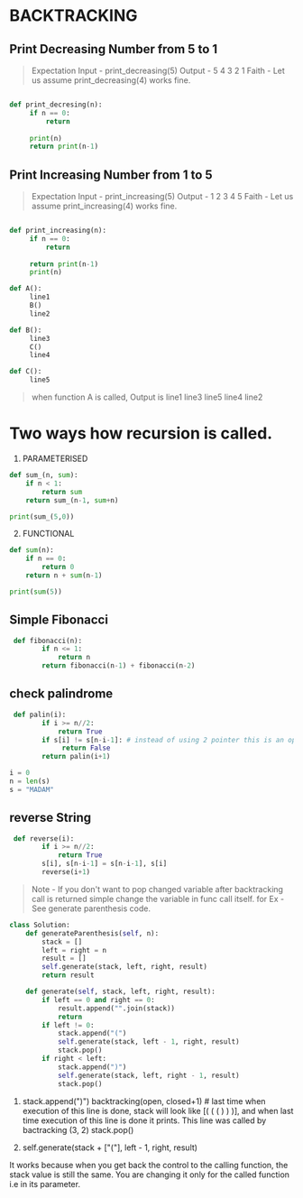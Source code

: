 # BACKTRACKING

## Print Decreasing Number from 5 to 1
>Expectation
>Input - print_decreasing(5)
Output -
5
4
3
2
1
>Faith - Let us assume print_decreasing(4) works fine.
>
```python

def print_decresing(n):
     if n == 0:
         return
      
     print(n)
     return print(n-1)
```

## Print Increasing Number from 1 to 5
>Expectation
>Input - print_increasing(5)
>Output -
>1
>2
>3
>4
>5
>Faith - Let us assume print_increasing(4) works fine.
>
```python

def print_increasing(n):
     if n == 0:
         return
      
     return print(n-1)
     print(n)
```

```python
def A():
     line1
     B()
     line2

def B():
     line3
     C()
     line4

def C():
     line5
```


>when function A is called, Output is 
line1
line3
line5
line4
line2

# Two ways how recursion is called.
1. PARAMETERISED
```python
def sum_(n, sum):
    if n < 1:
        return sum
    return sum_(n-1, sum+n)

print(sum_(5,0))
```

2. FUNCTIONAL
```python
def sum(n):
    if n == 0:
        return 0
    return n + sum(n-1)

print(sum(5))
```

## Simple Fibonacci 

```python
 def fibonacci(n):
        if n <= 1:
            return n
        return fibonacci(n-1) + fibonacci(n-2)
  ```

## check palindrome 

```python
 def palin(i):
        if i >= n//2:
            return True
        if s[i] != s[n-i-1]: # instead of using 2 pointer this is an optimization. that is by using only one variable
             return False
        return palin(i+1)

i = 0
n = len(s)
s = "MADAM"
  ```

## reverse String

```python
 def reverse(i):
        if i >= n//2:
            return True
        s[i], s[n-i-1] = s[n-i-1], s[i] 
        reverse(i+1)
  ```


>Note - If you don't want to pop changed variable after backtracking call is returned simple change the variable in func call itself.
for Ex -
See generate parenthesis code.
```python
class Solution:
    def generateParenthesis(self, n):
        stack = []
        left = right = n
        result = []
        self.generate(stack, left, right, result)
        return result

    def generate(self, stack, left, right, result):
        if left == 0 and right == 0:
            result.append("".join(stack))
            return
        if left != 0:
            stack.append("(")
            self.generate(stack, left - 1, right, result)
            stack.pop()
        if right < left:
            stack.append(")")
            self.generate(stack, left, right - 1, result)
            stack.pop()
```

1. stack.append(")")
backtracking(open, closed+1) # last time when execution of this line is done, stack will look like [( ( ( ) ) )], and when last time execution of this line is done it prints.  This line was called by bactracking (3, 2)
stack.pop()

2. self.generate(stack + ["("], left - 1, right, result)

It works because when you get back the control to the calling function, the stack value is still the same.
You are changing it only for the called function i.e in its parameter.

